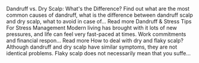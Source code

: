 
Dandruff vs. Dry Scalp:
What's the Difference?
Find out what are the most common causes of dandruff, what is the difference between dandruff scalp and dry scalp, what to avoid in case of... Read more
Dandruff & Stress Tips For Stress Management
Modern living has brought with it lots of new pressures, and life can feel very fast-paced at times. Work commitments and financial respon... Read more
How to deal with dry and flaky scalp?
Although dandruff and dry scalp have similar symptoms, they are not identical problems. Flaky scalp does not necessarily mean that you suffe...